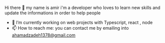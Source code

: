 Hi there 👋
my name is amir i'm a developer who loves to learn new skills and  update the informations in order to help people  

- 🔭 I’m currently working on web projects with Typescript, react , node 
- 📫 How to reach me: you can contact me by emailing into ahamadzadeh1378@gmail.com
